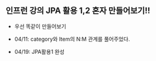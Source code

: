 ## 인프런 강의 JPA 활용 1,2 혼자 만들어보기!!

* 우선 똑같이 만들어보기

* 04/11: category와 Item의 N:M 관계를 풀어주었다.

* 04/19: JPA활용1 완성
